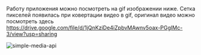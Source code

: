 Работу приложения можно посмотреть на gif изображении ниже.
Сетка пикселей появилась при ковертации видео в gif, оригинал видео можно посмотреть здесь 
https://drive.google.com/file/d/1jQnKziDe4iZpbvMAwnv5oax-PGgIMc-3/view?usp=sharing

![simple-media-api](https://user-images.githubusercontent.com/40303749/98526120-704f2b80-228a-11eb-8db8-3207a2ae3026.gif)
